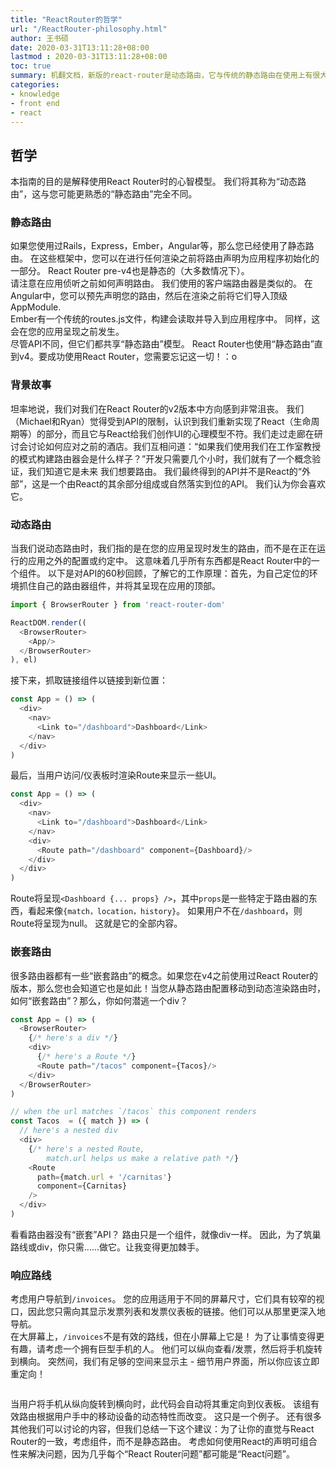 ```yaml
---
title: "ReactRouter的哲学"
url: "/ReactRouter-philosophy.html"
author: 王书硕
date: 2020-03-31T13:11:28+08:00
lastmod : 2020-03-31T13:11:28+08:00
toc: true
summary: 机翻文档，新版的react-router是动态路由，它与传统的静态路由在使用上有很大的不同
categories:
- knowledge
- front end
- react
---
```



## 哲学
本指南的目的是解释使用React Router时的心智模型。 我们将其称为“动态路由”，这与您可能更熟悉的“静态路由”完全不同。  
### 静态路由
如果您使用过Rails，Express，Ember，Angular等，那么您已经使用了静态路由。 在这些框架中，您可以在进行任何渲染之前将路由声明为应用程序初始化的一部分。 React Router pre-v4也是静态的（大多数情况下）。   
请注意在应用侦听之前如何声明路由。 我们使用的客户端路由器是类似的。 在Angular中，您可以预先声明您的路由，然后在渲染之前将它们导入顶级AppModule.  
Ember有一个传统的routes.js文件，构建会读取并导入到应用程序中。 同样，这会在您的应用呈现之前发生。  
尽管API不同，但它们都共享“静态路由”模型。 React Router也使用“静态路由”直到v4。要成功使用React Router，您需要忘记这一切！：o  
### 背景故事
坦率地说，我们对我们在React Router的v2版本中方向感到非常沮丧。 我们（Michael和Ryan）觉得受到API的限制，认识到我们重新实现了React（生命周期等）的部分，而且它与React给我们创作UI的心理模型不符。我们走过走廊在研讨会讨论如何应对之前的酒店。我们互相问道：“如果我们使用我们在工作室教授的模式构建路由器会是什么样子？”开发只需要几个小时，我们就有了一个概念验证，我们知道它是未来 我们想要路由。 我们最终得到的API并不是React的“外部”，这是一个由React的其余部分组成或自然落实到位的API。 我们认为你会喜欢它。  
### 动态路由
当我们说动态路由时，我们指的是在您的应用呈现时发生的路由，而不是在正在运行的应用之外的配置或约定中。 这意味着几乎所有东西都是React Router中的一个组件。 以下是对API的60秒回顾，了解它的工作原理：首先，为自己定位的环境抓住自己的路由器组件，并将其呈现在应用的顶部。
```js
import { BrowserRouter } from 'react-router-dom'

ReactDOM.render((
  <BrowserRouter>
    <App/>
  </BrowserRouter>
), el)
```
接下来，抓取链接组件以链接到新位置：
```js
const App = () => (
  <div>
    <nav>
      <Link to="/dashboard">Dashboard</Link>
    </nav>
  </div>
)
```
最后，当用户访问/仪表板时渲染Route来显示一些UI。
```js
const App = () => (
  <div>
    <nav>
      <Link to="/dashboard">Dashboard</Link>
    </nav>
    <div>
      <Route path="/dashboard" component={Dashboard}/>
    </div>
  </div>
)
```
Route将呈现`<Dashboard {... props} />`，其中`props`是一些特定于路由器的东西，看起来像`{match，location，history}`。 如果用户不在`/dashboard`，则Route将呈现为null。 这就是它的全部内容。  

### 嵌套路由
很多路由器都有一些“嵌套路由”的概念。如果您在v4之前使用过React Router的版本，那么您也会知道它也是如此！当您从静态路由配置移动到动态渲染路由时，如何“嵌套路由”？那么，你如何潜逃一个div？  
```js
const App = () => (
  <BrowserRouter>
    {/* here's a div */}
    <div>
      {/* here's a Route */}
      <Route path="/tacos" component={Tacos}/>
    </div>
  </BrowserRouter>
)

// when the url matches `/tacos` this component renders
const Tacos  = ({ match }) => (
  // here's a nested div
  <div>
    {/* here's a nested Route,
        match.url helps us make a relative path */}
    <Route
      path={match.url + '/carnitas'}
      component={Carnitas}
    />
  </div>
)
```
看看路由器没有“嵌套”API？ 路由只是一个组件，就像div一样。 因此，为了筑巢路线或div，你只需......做它。让我变得更加棘手。

### 响应路线
考虑用户导航到`/invoices`。 您的应用适用于不同的屏幕尺寸，它们具有较窄的视口，因此您只需向其显示发票列表和发票仪表板的链接。他们可以从那里更深入地导航。  
在大屏幕上，`/invoices`不是有效的路线，但在小屏幕上它是！ 为了让事情变得更有趣，请考虑一个拥有巨型手机的人。 他们可以纵向查看/发票，然后将手机旋转到横向。 突然间，我们有足够的空间来显示主 - 细节用户界面，所以你应该立即重定向！    
```

```
当用户将手机从纵向旋转到横向时，此代码会自动将其重定向到仪表板。 该组有效路由根据用户手中的移动设备的动态特性而改变。
这只是一个例子。 还有很多其他我们可以讨论的内容，但我们总结一下这个建议：为了让你的直觉与React Router的一致，考虑组件，而不是静态路由。 考虑如何使用React的声明可组合性来解决问题，因为几乎每个“React Router问题”都可能是“React问题”。
